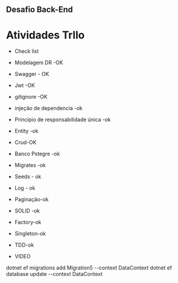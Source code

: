 ## Desafio Back-End

# Atividades Trllo

- Check list

- Modelagem DR -OK
- Swagger - OK
- Jwt -OK
- gitignore -OK
- injeção de dependencia -ok
- Princípio de responsabilidade única -ok
- Entity -ok
- Crud-OK
- Banco Pstegre -ok
- Migrates -ok
- Seeds - ok
- Log - ok
- Paginação-ok
- SOLID -ok
- Factory-ok
- Singleton-ok
- TDD-ok
- VIDEO

dotnet ef migrations add Migration5 --context DataContext
dotnet ef database update --context DataContext
